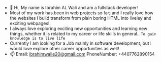 - 👋 Hi, My name is Ibrahim AL Wali and am a fullstack developer!
- Most of my work has been in web projects so far; and I really love how the websites I build transform from plain boring HTML into liveley and exciting webpages! 
- I always love exploring exciting new opportunities and learning new things, whether it is related to my career or life skills in general.. ``To gain knowledge is to live life`` 
- Currently I am looking for a Job mainly in software development, but I would love explore other career opportunities as well!
- 📫 Email: ibrahimwalle20@gmail.com PhoneNumber: +4407762890154

<!---
ibrahimwalle/ibrahimwalle is a ✨ special ✨ repository because its `README.md` (this file) appears on your GitHub profile.
You can click the Preview link to take a look at your changes.
--->
